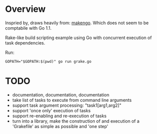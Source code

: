 # Overview

Inspried by, draws heavily from: [makengo](https://github.com/remogatto/makengo). Which does not seem to be comptabile with Go 1.1.

Rake-like build scripting example using Go with concurrent execution of task dependencies.


Run:

    GOPATH="$GOPATH:$(pwd)" go run grake.go

# TODO

* documentation, documentation, documentation
* take list of tasks to execute from command line arguments
* support task argument processing: "task1[arg1,arg2]"
* support 'once only' execution of tasks
* support re-enabling and re-execution of tasks
* turn into a library, make the construction of and execution of a 'Grakefile' as simple as possible and 'one step'
